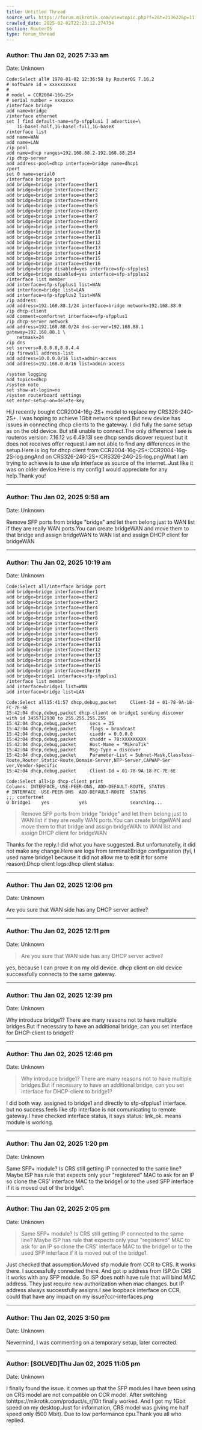```yaml
---
title: Untitled Thread
source_url: https://forum.mikrotik.com/viewtopic.php?f=2&t=213622&p=1117281&amp;sid=95d2ad7b015c638d004fc75a15c077b1#p1117281
crawled_date: 2025-02-02T22:23:12.274734
section: RouterOS
type: forum_thread
---
```


### Author: Thu Jan 02, 2025 7:33 am
Date: Unknown

```
Code:Select all# 1970-01-02 12:36:58 by RouterOS 7.16.2
# software id = xxxxxxxxxx
#
# model = CCR2004-16G-2S+
# serial number = xxxxxxx
/interface bridge
add name=bridge
/interface ethernet
set [ find default-name=sfp-sfpplus1 ] advertise=\
    1G-baseT-half,1G-baseT-full,1G-baseX
/interface list
add name=WAN
add name=LAN
/ip pool
add name=dhcp ranges=192.168.88.2-192.168.88.254
/ip dhcp-server
add address-pool=dhcp interface=bridge name=dhcp1
/port
set 0 name=serial0
/interface bridge port
add bridge=bridge interface=ether1
add bridge=bridge interface=ether2
add bridge=bridge interface=ether3
add bridge=bridge interface=ether4
add bridge=bridge interface=ether5
add bridge=bridge interface=ether6
add bridge=bridge interface=ether7
add bridge=bridge interface=ether8
add bridge=bridge interface=ether9
add bridge=bridge interface=ether10
add bridge=bridge interface=ether11
add bridge=bridge interface=ether12
add bridge=bridge interface=ether13
add bridge=bridge interface=ether14
add bridge=bridge interface=ether15
add bridge=bridge interface=ether16
add bridge=bridge disabled=yes interface=sfp-sfpplus1
add bridge=bridge disabled=yes interface=sfp-sfpplus2
/interface list member
add interface=sfp-sfpplus1 list=WAN
add interface=bridge list=LAN
add interface=sfp-sfpplus2 list=WAN
/ip address
add address=192.168.88.1/24 interface=bridge network=192.168.88.0
/ip dhcp-client
add comment=comfortnet interface=sfp-sfpplus1
/ip dhcp-server network
add address=192.168.88.0/24 dns-server=192.168.88.1 gateway=192.168.88.1 \
    netmask=24
/ip dns
set servers=8.8.8.8,8.8.4.4
/ip firewall address-list
add address=10.0.0.0/16 list=admin-access
add address=192.168.0.0/16 list=admin-access

/system logging
add topics=dhcp
/system note
set show-at-login=no
/system routerboard settings
set enter-setup-on=delete-key
```

Hi,I recently bought CCR2004-16g-2S+ model to replace my CRS326-24G-2S+. I was hoping to achieve 1Gbit network speed.But new device has issues in connecting dhcp clients to the gateway. I did fully the same setup as on the old device. But still unable to connect.The only difference I see is routeros version: 7.16.12 vs 6.49.13I see dhcp sends dicover request but it does not receives offer request.I am not able to find any differences in the setup.Here is log for dhcp client from CCR2004-16g-2S+:CCR2004-16g-2S-log.pngAnd on CRS326-24G-2S+:CRS326-24G-2S-log.pngWhat I am trying to achieve is to use sfp interface as source of the internet. Just like it was on older device.Here is my config:I would appreciate for any help.Thank you!


---
### Author: Thu Jan 02, 2025 9:58 am
Date: Unknown

Remove SFP ports from bridge "bridge" and let them belong just to WAN list if they are really WAN ports.You can create bridgeWAN and move them to that bridge and assign bridgeWAN to WAN list and assign DHCP client for bridgeWAN


---
### Author: Thu Jan 02, 2025 10:19 am
Date: Unknown

```
Code:Select all/interface bridge port
add bridge=bridge interface=ether1
add bridge=bridge interface=ether2
add bridge=bridge interface=ether3
add bridge=bridge interface=ether4
add bridge=bridge interface=ether5
add bridge=bridge interface=ether6
add bridge=bridge interface=ether7
add bridge=bridge interface=ether8
add bridge=bridge interface=ether9
add bridge=bridge interface=ether10
add bridge=bridge interface=ether11
add bridge=bridge interface=ether12
add bridge=bridge interface=ether13
add bridge=bridge interface=ether14
add bridge=bridge interface=ether15
add bridge=bridge interface=ether16
add bridge=bridge1 interface=sfp-sfpplus1
/interface list member
add interface=bridge1 list=WAN
add interface=bridge list=LAN
```

```
Code:Select all15:41:57 dhcp,debug,packet     Client-Id = 01-78-9A-18-FC-7E-6E
15:42:04 dhcp,debug,packet dhcp-client on bridge1 sending discover with id 3455712930 to 255.255.255.255
15:42:04 dhcp,debug,packet     secs = 35
15:42:04 dhcp,debug,packet     flags = broadcast
15:42:04 dhcp,debug,packet     ciaddr = 0.0.0.0
15:42:04 dhcp,debug,packet     chaddr = 78:XXXXXXXXX
15:42:04 dhcp,debug,packet     Host-Name = "MikroTik"
15:42:04 dhcp,debug,packet     Msg-Type = discover
15:42:04 dhcp,debug,packet     Parameter-List = Subnet-Mask,Classless-Route,Router,Static-Route,Domain-Server,NTP-Server,CAPWAP-Ser
ver,Vendor-Specific
15:42:04 dhcp,debug,packet     Client-Id = 01-78-9A-18-FC-7E-6E
```

```
Code:Select all>ip dhcp-client print
Columns: INTERFACE, USE-PEER-DNS, ADD-DEFAULT-ROUTE, STATUS
# INTERFACE  USE-PEER-DNS  ADD-DEFAULT-ROUTE  STATUS      
;;; comfortnet
0 bridge1    yes           yes                searching...
```

> Remove SFP ports from bridge "bridge" and let them belong just to WAN list if they are really WAN ports.You can create bridgeWAN and move them to that bridge and assign bridgeWAN to WAN list and assign DHCP client for bridgeWAN

Thanks for the reply.I did what you have suggested. But unfortunatelly, it did not make any change.Here are logs from terminal:Bridge configuration (fyi, I used name bridge1 because it did not allow me to edit it for some reason):Dhcp client logs:dhcp client status:


---
### Author: Thu Jan 02, 2025 12:06 pm
Date: Unknown

Are you sure that WAN side has any DHCP server active?


---
### Author: Thu Jan 02, 2025 12:11 pm
Date: Unknown

> Are you sure that WAN side has any DHCP server active?

yes, because I can prove it on my old device. dhcp client on old device successfully connects to the same gateway.


---
### Author: Thu Jan 02, 2025 12:39 pm
Date: Unknown

Why introduce bridge1? There are many reasons not to have multiple bridges.But if necessary to have an additional bridge, can you set interface for DHCP-client to bridge1?


---
### Author: Thu Jan 02, 2025 12:46 pm
Date: Unknown

> Why introduce bridge1? There are many reasons not to have multiple bridges.But if necessary to have an additional bridge, can you set interface for DHCP-client to bridge1?

I did both way. assigned to bridge1 and directly to sfp-sfpplus1 interface. but no success.feels like sfp interface is not comunicating to remote gateway.I have checked interface status, it says status: link_ok. means module is working.


---
### Author: Thu Jan 02, 2025 1:20 pm
Date: Unknown

Same SFP+ module? Is CRS still getting IP connected to the same line? Maybe ISP has rule that expects only your "registered" MAC to ask for an IP so clone the CRS' interface MAC to the bridge1 or to the used SFP interface if it is moved out of the bridge1.


---
### Author: Thu Jan 02, 2025 2:05 pm
Date: Unknown

> Same SFP+ module? Is CRS still getting IP connected to the same line? Maybe ISP has rule that expects only your "registered" MAC to ask for an IP so clone the CRS' interface MAC to the bridge1 or to the used SFP interface if it is moved out of the bridge1.

Just checked that assumption.Moved sfp module from CCR to CRS. It works there. I successfully connected there. And got ip address from ISP.On CRS it works with any SFP module. So ISP does noth have rule that will bind MAC address. They just require new authorization when mac changes. but IP address always successfully assigns.I see loopback interface on CCR, could that have any impact on my issue?ccr-interfaces.png


---
### Author: Thu Jan 02, 2025 3:50 pm
Date: Unknown

Nevermind, I was commenting on a temporary setup, later corrected.


---
### Author: [SOLVED]Thu Jan 02, 2025 11:05 pm
Date: Unknown

I finally found the issue. it comes up that the SFP modules I have been using on CRS model are not compatible on CCR model. After switching tohttps://mikrotik.com/product/s_rj10it finally worked. And I got my 1Gbit speed on my desktop.Just for information, CRS model was giving me half speed only (500 Mbit). Due to low performance cpu.Thank you all who replied.

